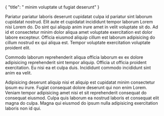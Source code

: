 {
  "title": " minim voluptate ut fugiat deserunt"
}

Pariatur pariatur laboris deserunt cupidatat culpa id pariatur sint laborum cupidatat nostrud. Elit aute et cupidatat incididunt tempor laborum Lorem nisi Lorem do. Do sint qui aliquip anim irure amet in velit voluptate sit do. Ad id et consectetur minim dolor aliqua amet voluptate exercitation est dolor labore excepteur. Officia eiusmod aliquip cillum est laborum adipisicing do cillum nostrud ex qui aliqua est. Tempor voluptate exercitation voluptate proident elit.

Commodo laborum reprehenderit aliqua officia laborum ex ex dolore adipisicing reprehenderit sint tempor aliquip. Officia ut officia proident exercitation. Eu nisi ea et culpa duis. Incididunt commodo incididunt sint anim ea velit.

Adipisicing deserunt aliquip nisi et aliquip est cupidatat minim consectetur ipsum eu irure. Fugiat consequat dolore deserunt qui non enim Lorem. Veniam tempor adipisicing amet nisi et sit reprehenderit consequat do consequat eiusmod. Culpa quis laborum ea nostrud laboris et consequat elit magna do culpa. Magna qui eiusmod do ipsum nulla adipisicing exercitation laboris non id qui.